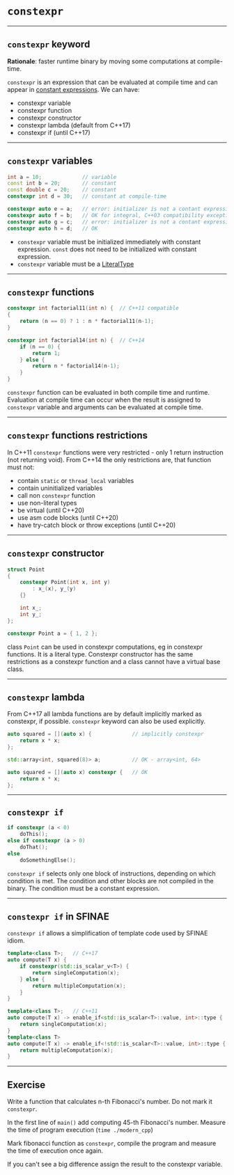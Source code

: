 <!-- .slide: data-background="#111111" -->
# `constexpr`

___

## `constexpr` keyword

<p><strong>Rationale</strong>: faster runtime binary by moving some computations at compile-time.</p>
<p><code>constexpr</code> is an expression that can be evaluated at compile time and can appear in <a href="https://en.cppreference.com/w/cpp/language/constant_expression">constant expressions</a>. We can have:</p>

* <!-- .element: class="fragment fade-in" --> constexpr variable
* <!-- .element: class="fragment fade-in" --> constexpr function
* <!-- .element: class="fragment fade-in" --> constexpr constructor
* <!-- .element: class="fragment fade-in" --> constexpr lambda (default from C++17)
* <!-- .element: class="fragment fade-in" --> constexpr if (until C++17)

___

## `constexpr` variables

```cpp
int a = 10;             // variable
const int b = 20;       // constant
const double c = 20;    // constant
constexpr int d = 30;   // constant at compile-time

constexpr auto e = a;   // error: initializer is not a contant expression
constexpr auto f = b;   // OK for integral, C++03 compatibility exception
constexpr auto g = c;   // error: initializer is not a contant expression
constexpr auto h = d;   // OK
```
<!-- .element: class="fragment fade-in" -->

* <!-- .element: class="fragment fade-in" --> <code>constexpr</code> variable must be initialized immediately with constant expression. <code>const</code> does not need to be initialized with constant expression.
* <!-- .element: class="fragment fade-in" --> <code>constexpr</code> variable must be a <a href="https://en.cppreference.com/w/cpp/named_req/LiteralType">LiteralType</a>

___

## `constexpr` functions

```cpp
constexpr int factorial11(int n) {  // C++11 compatible
{
    return (n == 0) ? 1 : n * factorial11(n-1);
}

constexpr int factorial14(int n) {  // C++14
    if (n == 0) {
        return 1;
    } else {
        return n * factorial14(n-1);
    }
}
```

<p class="fragment"><code>constexpr</code> function can be evaluated in both compile time and runtime. Evaluation at compile time can occur when the result is assigned to <code>constexpr</code> variable and arguments can be evaluated at compile time.</p>

___

<h2><code>constexpr</code> functions restrictions</h2>
<p>In C++11 <code>constexpr</code> functions were very restricted - only 1 return instruction (not returning void). From C++14 the only restrictions are, that function must not:</p>
<ul>
    <li class="fragment">contain <code>static</code> or <code>thread_local</code> variables</li>
    <li class="fragment">contain uninitialized variables</li>
    <li class="fragment">call non <code>constexpr</code> function</li>
    <li class="fragment">use non-literal types</li>
    <li class="fragment">be virtual (until C++20)</li>
    <li class="fragment">use asm code blocks (until C++20)</li>
    <li class="fragment">have try-catch block or throw exceptions (until C++20)</li>
</ul>

___

<h2><code>constexpr</code> constructor</h2>

```cpp
struct Point
{
    constexpr Point(int x, int y)
        : x_(x), y_(y)
    {}

    int x_;
    int y_;
};

constexpr Point a = { 1, 2 };
```

<p>class <code>Point</code> can be used in constexpr computations, eg in constexpr functions. It is a literal type. Constexpr constructor has the same restrictions as a constexpr function and a class cannot have a virtual base class.</p>

___

<h2><code>constexpr</code> lambda</h2>
<p>From C++17 all lambda functions are by default implicitly marked as constexpr, if possible. <code>constexpr</code> keyword can also be used explicitly.</p>

```cpp
auto squared = [](auto x) {             // implicitly constexpr
    return x * x;
};

std::array<int, squared(8)> a;          // OK - array<int, 64>

auto squared = [](auto x) constexpr {   // OK
    return x * x;
};
```

___

<h2><code>constexpr if</code></h2>

```cpp
if constexpr (a < 0)
    doThis();
else if constexpr (a > 0)
    doThat();
else
    doSomethingElse();
```

<p><code>constexpr if</code> selects only one block of instructions, depending on which condition is met. The condition and other blocks are not compiled in the binary. The condition must be a constant expression.</p>

___

<h2><code>constexpr if</code> in SFINAE</h2>
<p><code>constexpr if</code> allows a simplification of template code used by SFINAE idiom.</p>

```cpp
template<class T>;   // C++17
auto compute(T x) {
    if constexpr(std::is_scalar_v<T>) {
        return singleComputation(x);
    } else {
        return multipleComputation(x);
    }
}
```
<!-- .element: class="fragment fade-in" -->

```cpp
template<class T>;   // C++11
auto compute(T x) -> enable_if<std::is_scalar<T>::value, int>::type {
    return singleComputation(x);
}
template<class T>
auto compute(T x) -> enable_if<!std::is_scalar<T>::value, int>::type {
    return multipleComputation(x);
}
```
<!-- .element: class="fragment fade-in" -->

___

## Exercise

Write a function that calculates n-th Fibonacci's number. Do not mark it `constexpr`.

In the first line of `main()` add computing 45-th Fibonacci's number. Measure the time of program execution (`time ./modern_cpp`)

Mark fibonacci function as `constexpr`, compile the program and measure the time of execution once again.

If you can't see a big difference assign the result to the constexpr variable.
